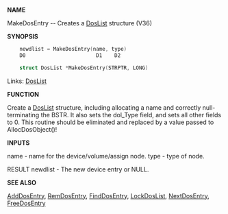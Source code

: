 
**NAME**

MakeDosEntry -- Creates a [DosList](_0078.md) structure (V36)

**SYNOPSIS**

```c
    newdlist = MakeDosEntry(name, type)
    D0                       D1    D2

    struct DosList *MakeDosEntry(STRPTR, LONG)

```
Links: [DosList](_0078.md) 

**FUNCTION**

Create a [DosList](_0078.md) structure, including allocating a name and correctly
null-terminating the BSTR.  It also sets the dol_Type field, and sets
all other fields to 0.  This routine should be eliminated and replaced
by a value passed to AllocDosObject()!

**INPUTS**

name - name for the device/volume/assign node.
type - type of node.

RESULT
newdlist - The new device entry or NULL.

**SEE ALSO**

[AddDosEntry](AddDosEntry.md), [RemDosEntry](RemDosEntry.md), [FindDosEntry](FindDosEntry.md), [LockDosList](LockDosList.md),
[NextDosEntry](NextDosEntry.md), [FreeDosEntry](FreeDosEntry.md)
